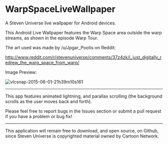 # WarpSpaceLiveWallpaper
A Steven Universe live wallpaper for Android devices.

This Android Live Wallpaper features the Warp Space area outside the warp streams, as shown in the episode Warp Tour.

The art used was made by /u/Jpgar_Pootis on Reddit:

http://www.reddit.com/r/stevenuniverse/comments/37z4zk/i_just_digitally_redrew_the_warp_space_from_warp/

Image Preview:

![vlcsnap-2015-06-01-21h39m10s161](https://cloud.githubusercontent.com/assets/4635334/7926907/b5d26072-08a6-11e5-95f2-59a68071c3ee.png)


---

This app features animated lightning, and parallax scrolling (the background scrolls as the user moves back and forth).

Please feel free to report bugs in the Issues section or submit a pull request if you have a problem or bug fix!

---

This application will remain free to download, and open source, on Github, since Steven Universe is copyrighted material owned by Cartoon Network.
